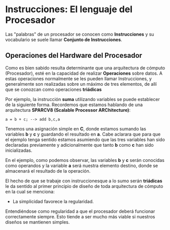 # Instrucciones: El lenguaje del Procesador

Las "palabras" de un procesador se conocen como **Instrucciones** y su vocabulario se suele llamar **Conjunto de Instrucciones**.

## Operaciones del Hardware del Procesador

Como es bien sabido resulta determinante que una arquitectura de cómputo (Procesador), esté en la capacidad de realizar **Operaciones** sobre datos. A estas operaciones normalmente se les pueden llamar Instrucciones, y generalmente son realizadas sobre un máximo de tres elementos, de allí que se conozcan como operaciones **triádicas**

Por ejemplo, la instrucción **suma** utilizando variables se puede establecer de la siguiente forma. Recordemos que estamos hablando de una arquitectura **SPARCV8 (Scalable Processor ARChitecture)**:

```
a = b + c; --> add b,c,a
```
Tenemos una asignación simple en __C__, donde estamos sumando las variables __b__ y __c__ y guardando el resultado en __a__. Cabe aclarara que para que el ejemplo tenga sentido estamos asumiendo que las tres variables han sido declaradas previamente y adicionalmente que tanto __b__ como __c__ han sido inicializadas.

En el ejemplo, como podemos observar, las variables __b__ y __c__ serán conocidas como operandos y la variable __a__ será nuestra elemento destino, donde se almacenará el resultado de la operación.

El hecho de que se trabaje con instruccionesque a lo sumo serán __triádicas__ le da sentido al primer principio de diseño de toda arquitectura de cómputo en la cual se menciona:

* La simplicidad favorece la regularidad.

Entendiéndose como regularidad a que el procesador deberá funcionar correctamente siempre. Esto tiende a ser mucho más viable si nuestros diseños se mantienen simples.
